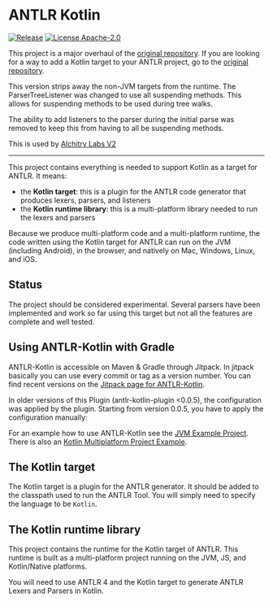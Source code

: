 # ANTLR Kotlin

[![Release](https://jitpack.io/v/alchitry/antlr-kotlin.svg)](https://jitpack.io/#alchitry/antlr-kotlin)
[![License Apache-2.0](https://img.shields.io/badge/license-Apache--2.0-blue.svg)](LICENSE)

This project is a major overhaul of the [original repository](https://github.com/Strumenta/antlr-kotlin). If you are looking for a way to add a Kotlin target to your ANTLR project, go to the [original repository](https://github.com/Strumenta/antlr-kotlin).

This version strips away the non-JVM targets from the runtime. 
The ParserTreeListener was changed to use all suspending methods.
This allows for suspending methods to be used during tree walks.

The ability to add listeners to the parser during the initial parse was removed to keep this from having to all be
suspending methods.

This is used by [Alchitry Labs V2](https://github.com/alchitry/Alchitry-Labs-V2)

---

This project contains everything is needed to support Kotlin as a target for ANTLR. 
It means:

* the **Kotlin target**: this is a plugin for the ANTLR code generator that produces lexers, parsers, and listeners
* the **Kotlin runtime library**: this is a multi-platform library needed to run the lexers and parsers

Because we produce multi-platform code and a multi-platform runtime, the code written using the Kotlin target for ANTLR can run on the JVM (including Android), in the browser, and natively on Mac, Windows, Linux, and iOS.

## Status

The project should be considered experimental. Several parsers have been implemented and work so far using this target but not all the features are complete and well tested.

## Using ANTLR-Kotlin with Gradle

ANTLR-Kotlin is accessible on Maven & Gradle through Jitpack. In jitpack basically you can use every commit or tag as a version number. You can find recent versions on the [Jitpack page for ANTLR-Kotlin](https://jitpack.io/#com.strumenta/antlr-kotlin).

In older versions of this Plugin (antlr-kotlin-plugin <0.0.5), the configuration was applied by the plugin.
Starting from version 0.0.5, you have to apply the configuration manually:

For an example how to use ANTLR-Kotlin see the [JVM Example Project](antlr-kotlin-examples-jvm/build.gradle.kts).
There is also an [Kotlin Multiplatform Project Example](antlr-kotlin-examples-mpp/build.gradle.kts).

## The Kotlin target

The Kotlin target is a plugin for the ANTLR generator. It should be added to the classpath used to run the ANTLR Tool.
You will simply need to specify the language to be `Kotlin`.

## The Kotlin runtime library

This project contains the runtime for the Kotlin target of ANTLR. This runtime is built as a multi-platform project
running on the JVM, JS, and Kotlin/Native platforms.

You will need to use ANTLR 4 and the Kotlin target to generate ANTLR Lexers and Parsers in Kotlin. 
